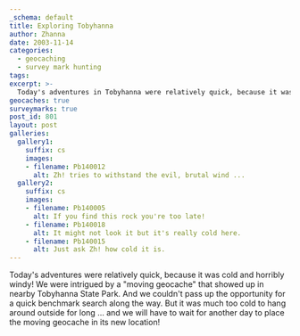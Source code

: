```yaml
---
_schema: default
title: Exploring Tobyhanna
author: Zhanna
date: 2003-11-14
categories:
  - geocaching
  - survey mark hunting
tags:
excerpt: >- 
  Today's adventures in Tobyhanna were relatively quick, because it was cold and horribly windy!
geocaches: true
surveymarks: true
post_id: 801
layout: post
galleries:
  gallery1:
    suffix: cs
    images:
    - filename: Pb140012
      alt: Zh! tries to withstand the evil, brutal wind ...
  gallery2:
    suffix: cs
    images:
    - filename: Pb140005
      alt: If you find this rock you're too late!
    - filename: Pb140018
      alt: It might not look it but it's really cold here.
    - filename: Pb140015
      alt: Just ask Zh! how cold it is.       
---
```


Today's adventures were relatively quick, because it was cold and horribly windy! We were intrigued by a "moving geocache" that showed up in nearby Tobyhanna State Park. And we couldn't pass up the opportunity for a quick benchmark search along the way. But it was much too cold to hang around outside for long ... and we will have to wait for another day to place the moving geocache in its new location!